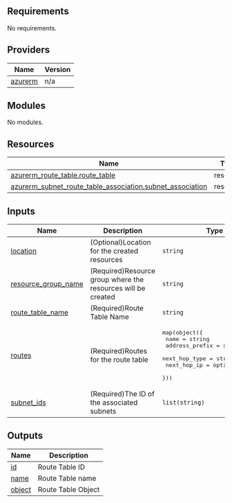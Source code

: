 <!-- BEGIN_TF_DOCS -->
## Requirements

No requirements.

## Providers

| Name | Version |
|------|---------|
| <a name="provider_azurerm"></a> [azurerm](#provider\_azurerm) | n/a |

## Modules

No modules.

## Resources

| Name | Type |
|------|------|
| [azurerm_route_table.route_table](https://registry.terraform.io/providers/hashicorp/azurerm/latest/docs/resources/route_table) | resource |
| [azurerm_subnet_route_table_association.subnet_association](https://registry.terraform.io/providers/hashicorp/azurerm/latest/docs/resources/subnet_route_table_association) | resource |

## Inputs

| Name | Description | Type | Default | Required |
|------|-------------|------|---------|:--------:|
| <a name="input_location"></a> [location](#input\_location) | (Optional)Location for the created resources | `string` | `"westeurope"` | no |
| <a name="input_resource_group_name"></a> [resource\_group\_name](#input\_resource\_group\_name) | (Required)Resource group where the resources will be created | `string` | n/a | yes |
| <a name="input_route_table_name"></a> [route\_table\_name](#input\_route\_table\_name) | (Required)Route Table Name | `string` | n/a | yes |
| <a name="input_routes"></a> [routes](#input\_routes) | (Required)Routes for the route table | <pre>map(object({<br>    name           = string<br>    address_prefix = string<br>    next_hop_type  = string<br>    next_hop_ip    = optional(string)<br>  }))</pre> | <pre>{<br>  "next_hop_ip": null<br>}</pre> | no |
| <a name="input_subnet_ids"></a> [subnet\_ids](#input\_subnet\_ids) | (Required)The ID of the associated subnets | `list(string)` | n/a | yes |

## Outputs

| Name | Description |
|------|-------------|
| <a name="output_id"></a> [id](#output\_id) | Route Table ID |
| <a name="output_name"></a> [name](#output\_name) | Route Table name |
| <a name="output_object"></a> [object](#output\_object) | Route Table Object |
<!-- END_TF_DOCS -->